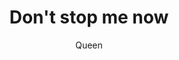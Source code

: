 ---
layout: post
title: Don't stop me now
author: Queen
language: "Français"
image:
  artist: queen.png
---